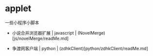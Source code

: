 # applet
一些小程序小脚本

* 小说合并浏览器扩展 | javascript | (NovelMerge)[js/novelMerge/readMe.md]

* 争渡网客户端 | python | (zdhkClient)[python/zdhkClient/readMe.md]
